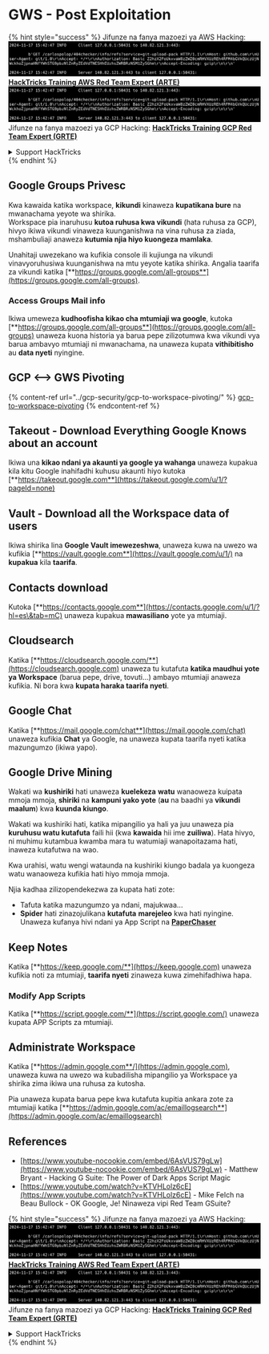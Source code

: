 # GWS - Post Exploitation

{% hint style="success" %}
Jifunze na fanya mazoezi ya AWS Hacking:<img src="../../.gitbook/assets/image (1).png" alt="" data-size="line">[**HackTricks Training AWS Red Team Expert (ARTE)**](https://training.hacktricks.xyz/courses/arte)<img src="../../.gitbook/assets/image (1).png" alt="" data-size="line">\
Jifunze na fanya mazoezi ya GCP Hacking: <img src="../../.gitbook/assets/image (2).png" alt="" data-size="line">[**HackTricks Training GCP Red Team Expert (GRTE)**<img src="../../.gitbook/assets/image (2).png" alt="" data-size="line">](https://training.hacktricks.xyz/courses/grte)

<details>

<summary>Support HackTricks</summary>

* Angalia [**mpango wa usajili**](https://github.com/sponsors/carlospolop)!
* **Jiunge na** 💬 [**kikundi cha Discord**](https://discord.gg/hRep4RUj7f) au [**kikundi cha telegram**](https://t.me/peass) au **tufuatilie** kwenye **Twitter** 🐦 [**@hacktricks\_live**](https://twitter.com/hacktricks\_live)**.**
* **Shiriki mbinu za hacking kwa kuwasilisha PRs kwa** [**HackTricks**](https://github.com/carlospolop/hacktricks) na [**HackTricks Cloud**](https://github.com/carlospolop/hacktricks-cloud) repos za github.

</details>
{% endhint %}

## Google Groups Privesc

Kwa kawaida katika workspace, **kikundi** kinaweza **kupatikana bure** na mwanachama yeyote wa shirika.\
Workspace pia inaruhusu **kutoa ruhusa kwa vikundi** (hata ruhusa za GCP), hivyo ikiwa vikundi vinaweza kuunganishwa na vina ruhusa za ziada, mshambuliaji anaweza **kutumia njia hiyo kuongeza mamlaka**.

Unahitaji uwezekano wa kufikia console ili kujiunga na vikundi vinavyoruhusiwa kuunganishwa na mtu yeyote katika shirika. Angalia taarifa za vikundi katika [**https://groups.google.com/all-groups**](https://groups.google.com/all-groups).

### Access Groups Mail info

Ikiwa umeweza **kudhoofisha kikao cha mtumiaji wa google**, kutoka [**https://groups.google.com/all-groups**](https://groups.google.com/all-groups) unaweza kuona historia ya barua pepe zilizotumwa kwa vikundi vya barua ambavyo mtumiaji ni mwanachama, na unaweza kupata **vithibitisho** au **data nyeti** nyingine.

## GCP <--> GWS Pivoting

{% content-ref url="../gcp-security/gcp-to-workspace-pivoting/" %}
[gcp-to-workspace-pivoting](../gcp-security/gcp-to-workspace-pivoting/)
{% endcontent-ref %}

## Takeout - Download Everything Google Knows about an account

Ikiwa una **kikao ndani ya akaunti ya google ya wahanga** unaweza kupakua kila kitu Google inahifadhi kuhusu akaunti hiyo kutoka [**https://takeout.google.com**](https://takeout.google.com/u/1/?pageId=none)

## Vault - Download all the Workspace data of users

Ikiwa shirika lina **Google Vault imewezeshwa**, unaweza kuwa na uwezo wa kufikia [**https://vault.google.com**](https://vault.google.com/u/1/) na **kupakua** kila **taarifa**.

## Contacts download

Kutoka [**https://contacts.google.com**](https://contacts.google.com/u/1/?hl=es\&tab=mC) unaweza kupakua **mawasiliano** yote ya mtumiaji.

## Cloudsearch

Katika [**https://cloudsearch.google.com/**](https://cloudsearch.google.com) unaweza tu kutafuta **katika maudhui yote ya Workspace** (barua pepe, drive, tovuti...) ambayo mtumiaji anaweza kufikia. Ni bora kwa **kupata haraka taarifa nyeti**.

## Google Chat

Katika [**https://mail.google.com/chat**](https://mail.google.com/chat) unaweza kufikia **Chat** ya Google, na unaweza kupata taarifa nyeti katika mazungumzo (ikiwa yapo).

## Google Drive Mining

Wakati wa **kushiriki** hati unaweza **kuelekeza** **watu** wanaoweza kuipata mmoja mmoja, **shiriki** na **kampuni yako yote** (**au** na baadhi ya **vikundi maalum**) kwa **kuunda kiungo**.

Wakati wa kushiriki hati, katika mipangilio ya hali ya juu unaweza pia **kuruhusu watu kutafuta** faili hii (kwa **kawaida** hii ime **zuiliwa**). Hata hivyo, ni muhimu kutambua kwamba mara tu watumiaji wanapoitazama hati, inaweza kutafutwa na wao.

Kwa urahisi, watu wengi wataunda na kushiriki kiungo badala ya kuongeza watu wanaoweza kufikia hati hiyo mmoja mmoja.

Njia kadhaa zilizopendekezwa za kupata hati zote:

* Tafuta katika mazungumzo ya ndani, majukwaa...
* **Spider** hati zinazojulikana **kutafuta** **marejeleo** kwa hati nyingine. Unaweza kufanya hivi ndani ya App Script na [**PaperChaser**](https://github.com/mandatoryprogrammer/PaperChaser)

## **Keep Notes**

Katika [**https://keep.google.com/**](https://keep.google.com) unaweza kufikia noti za mtumiaji, **taarifa nyeti** zinaweza kuwa zimehifadhiwa hapa.

### Modify App Scripts

Katika [**https://script.google.com/**](https://script.google.com/) unaweza kupata APP Scripts za mtumiaji.

## **Administrate Workspace**

Katika [**https://admin.google.com**/](https://admin.google.com), unaweza kuwa na uwezo wa kubadilisha mipangilio ya Workspace ya shirika zima ikiwa una ruhusa za kutosha.

Pia unaweza kupata barua pepe kwa kutafuta kupitia ankara zote za mtumiaji katika [**https://admin.google.com/ac/emaillogsearch**](https://admin.google.com/ac/emaillogsearch)

## References

* [https://www.youtube-nocookie.com/embed/6AsVUS79gLw](https://www.youtube-nocookie.com/embed/6AsVUS79gLw) - Matthew Bryant - Hacking G Suite: The Power of Dark Apps Script Magic
* [https://www.youtube.com/watch?v=KTVHLolz6cE](https://www.youtube.com/watch?v=KTVHLolz6cE) - Mike Felch na Beau Bullock - OK Google, Je! Ninaweza vipi Red Team GSuite?

{% hint style="success" %}
Jifunze na fanya mazoezi ya AWS Hacking:<img src="../../.gitbook/assets/image (1).png" alt="" data-size="line">[**HackTricks Training AWS Red Team Expert (ARTE)**](https://training.hacktricks.xyz/courses/arte)<img src="../../.gitbook/assets/image (1).png" alt="" data-size="line">\
Jifunze na fanya mazoezi ya GCP Hacking: <img src="../../.gitbook/assets/image (2).png" alt="" data-size="line">[**HackTricks Training GCP Red Team Expert (GRTE)**<img src="../../.gitbook/assets/image (2).png" alt="" data-size="line">](https://training.hacktricks.xyz/courses/grte)

<details>

<summary>Support HackTricks</summary>

* Angalia [**mpango wa usajili**](https://github.com/sponsors/carlospolop)!
* **Jiunge na** 💬 [**kikundi cha Discord**](https://discord.gg/hRep4RUj7f) au [**kikundi cha telegram**](https://t.me/peass) au **tufuatilie** kwenye **Twitter** 🐦 [**@hacktricks\_live**](https://twitter.com/hacktricks\_live)**.**
* **Shiriki mbinu za hacking kwa kuwasilisha PRs kwa** [**HackTricks**](https://github.com/carlospolop/hacktricks) na [**HackTricks Cloud**](https://github.com/carlospolop/hacktricks-cloud) repos za github.

</details>
{% endhint %}
